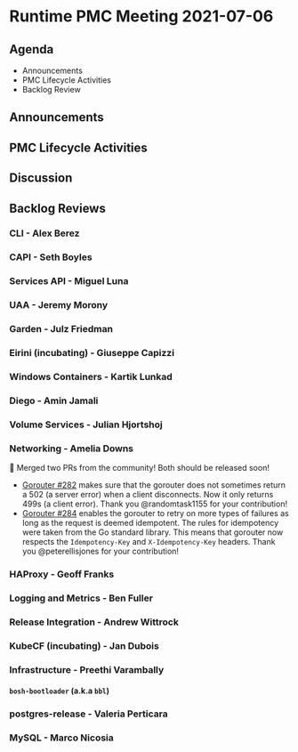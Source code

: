 # Runtime PMC Meeting 2021-07-06

## Agenda

* Announcements
* PMC Lifecycle Activities
* Backlog Review


## Announcements


## PMC Lifecycle Activities


## Discussion



## Backlog Reviews

### CLI - Alex Berez


### CAPI - Seth Boyles


### Services API - Miguel Luna


### UAA - Jeremy Morony


### Garden - Julz Friedman


### Eirini (incubating) - Giuseppe Capizzi


### Windows Containers - Kartik Lunkad


### Diego - Amin Jamali


### Volume Services - Julian Hjortshoj


### Networking - Amelia Downs
🎉 Merged two PRs from the community! Both should be released soon!
* [Gorouter #282](https://github.com/cloudfoundry/gorouter/pull/282) makes sure that the gorouter does not sometimes return a 502 (a server error) when a client disconnects. Now it only returns 499s (a client error). Thank you @randomtask1155 for your contribution!
* [Gorouter #284](https://github.com/cloudfoundry/gorouter/pull/284) enables the gorouter to retry on more types of failures as long as the request is deemed idempotent. The rules for idempotency were taken from the Go standard library. This means that gorouter now respects the `Idempotency-Key` and `X-Idempotency-Key` headers. Thank you @peterellisjones for your contribution!

### HAProxy - Geoff Franks


### Logging and Metrics - Ben Fuller


### Release Integration - Andrew Wittrock


### KubeCF (incubating) - Jan Dubois


### Infrastructure - Preethi Varambally

#### `bosh-bootloader` (a.k.a `bbl`)


### postgres-release - Valeria Perticara


### MySQL - Marco Nicosia

